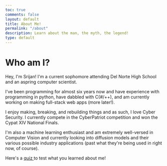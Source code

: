 ```yaml
---
toc: true
comments: false
layout: default
title: About Me!
permalink: "/about"
description: Learn about the man, the myth, the legend!
type: default
---
```


<h1>Who am I?</h1>

Hey, I'm Srijan! I'm a current sophomore attending Del Norte High School and an aspring computer scientist. 


I've been programming for almost six years now and have experience with programming in python, have dabbled with C(#/++), and am currently working on making full-stack web apps (more later!). 


I enjoy making, breaking, and rebuilding things and as such, I love Cyber Security. I currently compete in the CyberPatriot competition and won the Cypat XIV National Finals. 


I'm also a machine learning enthusiast and am extremely well-versed in Computer Vision and currently looking into diffusion models and their various possible industry applications (past what they're being used in right now, of course).

<p>Here's a <a href="/student//2023/08/29/About_Me_Quiz_IPYNB_2_.html"> quiz </a> to test what you learned about me!</p>
